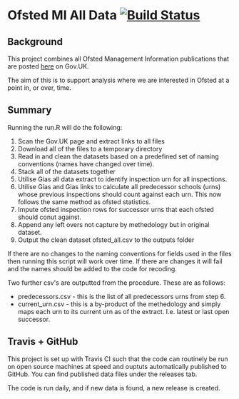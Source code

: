 # Ofsted MI All Data [![Build Status](https://travis-ci.com/dfe-analytical-services/ofsted.svg?branch=master)](https://travis-ci.com/dfe-analytical-services/ofsted)

## Background

This project combines all Ofsted Management Information publications that are posted [here](https://www.gov.uk/government/statistical-data-sets/monthly-management-information-ofsteds-school-inspections-outcomes) on Gov.UK.

The aim of this is to support analysis where we are interested in Ofsted at a point in, or over, time.

## Summary

Running the run.R will do the following:

1. Scan the Gov.UK page and extract links to all files
2. Download all of the files to a temporary directory
3. Read in and clean the datasets based on a predefined set of naming conventions (names have changed over time).
4. Stack all of the datasets together
5. Utilise Gias all data extract to identify inspection urn for all inspections.
6. Utilise Gias and Gias links to calculate all predecessor schools (urns) whose previous inspections should count against each urn. This now follows the same method as ofsted statistics.
7. Impute ofsted inspection rows for successor urns that each ofsted should conut against.
8. Append any left overs not capture by methedology but in original dataset.
9. Output the clean dataset ofsted_all.csv to the outputs folder

If there are no changes to the naming conventions for fields used in the files then running this script will work over time. If there are changes it will fail and the names should be added to the code for recoding.

Two further csv's are outputted from the procedure. These are as follows:

- predecessors.csv - this is the list of all predecessors urns from step 6.
- current_urn.csv - this is a by-product of the methedology and simply maps each urn to its current urn as of the extract. I.e. latest or last open successor.

## Travis + GitHub

This project is set up with Travis CI such that the code can routinely be run on open source machines at speed and ouptuts automatically published to GitHub. You can find published data files under the releases tab. 

The code is run daily, and if new data is found, a new release is created. 

